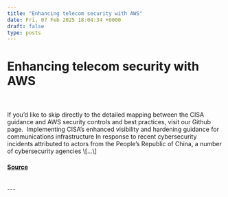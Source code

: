 ```yaml
---
title: "Enhancing telecom security with AWS"
date: Fri, 07 Feb 2025 18:04:34 +0000
draft: false
type: posts
---
```

# Enhancing telecom security with AWS

<br/>

<br/>
If you’d like to skip directly to the detailed mapping between the CISA guidance and AWS security controls and best practices, visit our Github page.  Implementing CISA’s enhanced visibility and hardening guidance for communications infrastructure In response to recent cybersecurity incidents attributed to actors from the People’s Republic of China, a number of cybersecurity agencies \[…\]

#### [Source](https://aws.amazon.com/blogs/security/enhancing-telecom-security-with-aws/)

<br/>
---

